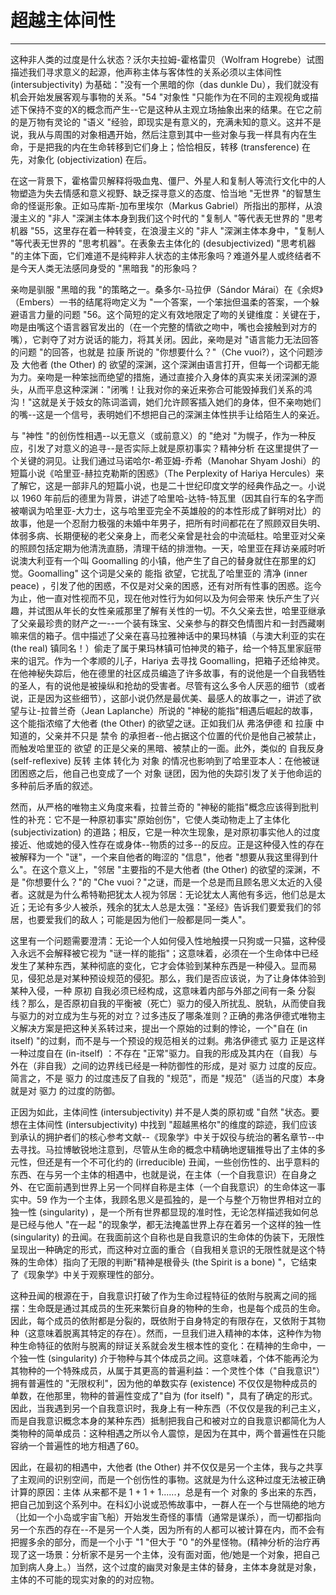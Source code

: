 # 超越主体间性

------

这种非人类的过度是什么状态？沃尔夫拉姆-霍格雷贝（Wolfram Hogrebe）试图描述我们寻求意义的起源，他声称主体与客体性的关系必须以主体间性 (intersubjectivity) 为基础："没有一个黑暗的你（das dunkle Du），我们就没有机会开始发展客观与事物的关系。"54 "对象性 "只能作为在不同的主观视角或描述下保持不变的X的概念而产生--它是这种从主观立场抽象出来的结果。在它之前的是万物有灵论的 "语义 "经验，即现实是有意义的，充满未知的意义。这并不是说，我从与周围的对象相遇开始，然后注意到其中一些对象与我一样具有内在生命，于是把我的内在生命转移到它们身上；恰恰相反，转移 (transference) 在先，对象化 (objectivization) 在后。

在这一背景下，霍格雷贝解释将吸血鬼、僵尸、外星人和复制人等流行文化中的人物塑造为失去情感和意义视野、缺乏探寻意义的态度、恰当地 "无世界 "的智慧生命的怪诞形象。正如马库斯-加布里埃尔（Markus Gabriel）所指出的那样，从浪漫主义的 "非人 "深渊主体本身到我们这个时代的 "复制人 "等代表无世界的 "思考机器 "55，这里存在着一种转变，在浪漫主义的 "非人 "深渊主体本身中，"复制人 "等代表无世界的 "思考机器"。在表象去主体化的 (desubjectivized) "思考机器 "的主体下面，它们难道不是纯粹非人状态的主体形象吗？难道外星人或终结者不是今天人类无法感同身受的 "黑暗我 "的形象吗？

亲吻是驯服 "黑暗的我 "的策略之一。桑多尔-马拉伊（Sándor Márai）在《余烬》（Embers）一书的结尾将吻定义为 "一个答案，一个笨拙但温柔的答案，一个躲避语言力量的问题 "56。这个简短的定义有效地限定了吻的关键维度：关键在于，吻是由嘴这个语言器官发出的（在一个完整的情欲之吻中，嘴也会接触到对方的嘴），它剥夺了对方说话的能力，将其关闭。因此，亲吻是对 "语言能力无法回答的问题 "的回答，也就是 拉康 所说的 "你想要什么？"（Che vuoi?），这个问题涉及 大他者 (the Other) 的 欲望的深渊，这个深渊由语言打开，但每一个词都无能为力。亲吻是一种笨拙而绝望的措施，通过直接介入身体的真实来关闭深渊的源头，从而平息这种深渊："闭嘴！让我对你的亲近来弥合可能毁掉我们关系的鸿沟！"这就是关于妓女的陈词滥调，她们允许顾客插入她们的身体，但不亲吻她们的嘴--这是一个信号，表明她们不想把自己的深渊主体性拱手让给陌生人的亲近。

与 "神性 "的创伤性相遇--以无意义（或前意义）的 "绝对 "为幌子，作为一种反应，引发了对意义的追寻--是否实际上就是原初事实？精神分析 在这里提供了一个关键的洞见。让我们通过马诺哈尔-希亚姆-乔希（Manohar Shyam Joshi）的短篇小说《哈里亚-赫拉克勒斯的困惑》（The Perplexity of Hariya Hercules）来了解它，这是一部非凡的短篇小说，也是二十世纪印度文学的经典作品之一。小说以 1960 年前后的德里为背景，讲述了哈里哈-达特-特瓦里（因其自行车的名字而被嘲讽为哈里亚-大力士，这与哈里亚完全不英雄般的的本性形成了鲜明对比）的故事，他是一个忍耐力极强的未婚中年男子，把所有时间都花在了照顾双目失明、体弱多病、长期便秘的老父亲身上，而老父亲曾是社会的中流砥柱。哈里亚对父亲的照顾包括定期为他清洗直肠，清理干结的排泄物。一天，哈里亚在拜访亲戚时听说澳大利亚有一个叫 Goomalling 的小镇，他产生了自己的替身就住在那里的幻觉。Goomalling" 这个词是父亲的 能指 欲望，它扰乱了哈里亚的 清净 (inner peace) ，引发了他的困惑，不仅是对父亲的困惑，还有对所有性事的困惑。迄今为止，他一直对性视而不见，现在他对性行为如何以及为何会带来 快乐产生了兴趣，并试图从年长的女性亲戚那里了解有关性的一切。不久父亲去世，哈里亚继承了父亲最珍贵的财产之一--一个装有珠宝、父亲参与的群交色情图片和一封西藏喇嘛来信的箱子。信中描述了父亲在喜马拉雅神话中的果玛林镇（与澳大利亚的实在 (the real) 镇同名！）偷走了属于果玛林镇可怕神灵的箱子，给一个特瓦里家庭带来的诅咒。作为一个孝顺的儿子，Hariya 去寻找 Goomalling，把箱子还给神灵。在他神秘失踪后，他在德里的社区成员编造了许多故事，有的说他是一个自我牺牲的圣人，有的说他是被操纵和抢劫的受害者。尽管有这么多令人厌恶的细节（或者说，正是因为这些细节），这部小说仍然是最优美、最感人的故事之一，讲述了欲望与让-拉普兰奇（Jean Laplanche）所说的 "神秘的能指"相遇后崛起的故事，这个能指浓缩了大他者 (the Other) 的欲望之谜。正如我们从 弗洛伊德 和 拉康 中知道的，父亲并不只是 禁令 的承担者--他占据这个位置的代价是他自己被禁止，而触发哈里亚的 欲望 的正是父亲的黑暗、被禁止的一面。此外，类似的 自我反身(self-reflexive) 反转 主体 转化为 对象 的情况也影响到了哈里亚本人：在他被谜团困惑之后，他自己也变成了一个 对象 谜团，因为他的失踪引发了关于他命运的多种前后矛盾的叙述。

然而，从严格的唯物主义角度来看，拉普兰奇的 "神秘的能指"概念应该得到批判性的补充：它不是一种原初事实"原始创伤"，它使人类动物走上了主体化 (subjectivization) 的道路；相反，它是一种次生现象，是对原初事实他人的过度接近、他或她的侵入性存在或身体--物质的过多--的反应。正是这种侵入性的存在被解释为一个 "谜"，一个来自他者的晦涩的 "信息"，他者 "想要从我这里得到什么"。在这个意义上，"邻居 "主要指的不是大他者 (the Other) 的欲望的深渊，不是 "你想要什么？"的 "Che vuoi？"之谜，而是一个总是而且顾名思义太近的入侵者。这就是为什么希特勒把犹太人视为邻居：无论犹太人离他有多远，他们总是太近；无论有多少人被杀，残余的犹太人总是太强："圣经》告诉我们要爱我们的邻居，也要爱我们的敌人；可能是因为他们一般都是同一类人"。

这里有一个问题需要澄清：无论一个人如何侵入性地触摸一只狗或一只猫，这种侵入永远不会解释被它视为 "谜一样的能指"；这意味着，必须在一个生命体中已经发生了某种东西，某种彻底的变化，它才会体验到某种东西是一种侵入。显而易见，侵犯总是对某种预设规范的侵犯。那么，我们是否应该说，为了让身体体验到某种入侵，一种 原初 自我必须已经构成，这意味着内部与外部之间有一条 分裂 线？那么，是否原初自我的平衡被（死亡）驱力的侵入所扰乱、脱轨，从而使自我与驱力的对立成为生与死的对立？过多违反了哪条准则？正确的弗洛伊德式唯物主义解决方案是把这种关系转过来，提出一个原始的过剩的悖论，一个"自在 (in itself) "的过剩，而不是与一个预设的规范相关的过剩。弗洛伊德式 驱力 正是这样一种过度自在 (in-itself) ：不存在 "正常"驱力。自我的形成及其内在（自我）与外在（非自我）之间的边界线已经是一种防御性的形成，是对 驱力 过度的反应。简言之，不是 驱力 的过度违反了自我的 "规范"，而是 "规范"（适当的尺度）本身就是对 驱力 的过度的防御。

正因为如此，主体间性 (intersubjectivity) 并不是人类的原初或 "自然 "状态。要想在主体间性 (intersubjectivity) 中找到 "超越黑格尔"的维度的踪迹，我们应该到承认的拥护者们的核心参考文献--《现象学》中关于奴役与统治的著名章节--中去寻找。马拉博敏锐地注意到，尽管从生命的概念中精确地逻辑推导出了主体的多元性，但还是有一个不可化约的 (irreducible) 丑闻，一些创伤性的、出乎意料的东西、在与另一个主体的相遇中，也就是说，在主体（一个自我意识）在自身之外、在它面前遇到世界上另一个同样自称是主体（一个自我意识）的生命体这一事实中。59 作为一个主体，我顾名思义是孤独的，是一个与整个万物世界相对立的独一性 (singularity) ，是一个所有世界都显现的准时性，无论怎样描述我如何总是已经与他人 "在一起 "的现象学，都无法掩盖世界上存在着另一个这样的独一性 (singularity) 的丑闻。在我面前这个自称也是自我意识的生命体的伪装下，无限性呈现出一种确定的形式，而这种对立面的重合（自我相关意识的无限性就是这个特殊的生命体）指向了无限的判断"精神是根骨头 (the Spirit is a bone) "，它结束了《现象学》中关于观察理性的部分。

这种丑闻的根源在于，自我意识打破了作为生命过程特征的依附与脱离之间的摇摆：生命既是通过其成员的生死来繁衍自身的物种的生命，也是每个成员的生命。因此，每个成员的依附都是分裂的，既依附于自身特定的有限存在，又依附于其物种（这意味着脱离其特定的存在）。然而，一旦我们进入精神的本体，这种作为物种生命特征的依附与脱离的辩证关系就会发生根本性的变化：在精神的生命中，一个独一性 (singularity) 介于物种与其个体成员之间。这意味着，个体不能再沦为其物种的一个特殊成员，从属于其更高的普遍利益：一个灵性个体（"自我意识"）拥有普遍性的 "无限权利"，因为他的单数实存 (existence) 不仅仅是物种成员的单数，在他那里，物种的普遍性变成了"自为 (for itself) "，具有了确定的形式。因此，当我遇到另一个自我意识时，我身上有一种东西（不仅仅是我的利己主义，而是自我意识概念本身的某种东西）抵制把我自己和被对立的自我意识都简化为人类物种的简单成员：这种相遇之所以令人震惊，是因为在其中，两个普遍性在只能容纳一个普遍性的地方相遇了60。

因此，在最初的相遇中，大他者 (the Other) 并不仅仅是另一个主体，我与之共享了主观间的识别空间，而是一个创伤性的事物。这就是为什么这种过度无法被正确计算的原因：主体 从来都不是 1 + 1 + 1......，总是有一个 对象的 多出来的东西，把自己加到这个系列中。在科幻小说或恐怖故事中，一群人在一个与世隔绝的地方（比如一个小岛或宇宙飞船）开始发生奇怪的事情（通常是谋杀），而一切都指向另一个东西的存在--不是另一个人类，因为所有的人都可以被计算在内，而不会有把握多余的部分，而是一个小于 "1 "但大于 "0 "的外星怪物。(精神分析的治疗再现了这一场景：分析家不是另一个主体，没有面对面，他/她是一个对象，把自己加到病人身上。）当然，这个过度的幽灵对象是主体的替身，主体本身就是对象，主体的不可能的现实对象的的对应物。

